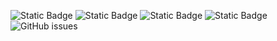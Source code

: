![Static Badge](https://img.shields.io/badge/blacklists-60-000000) ![Static Badge](https://img.shields.io/badge/blacklisted-2983521-cc0000) ![Static Badge](https://img.shields.io/badge/whitelisted-2242-00CC00) ![Static Badge](https://img.shields.io/badge/streaming_blacklist-28106-000000) ![GitHub issues](https://img.shields.io/github/issues/fabriziosalmi/blacklists)
